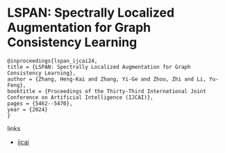 # LSPAN: Spectrally Localized Augmentation for Graph Consistency Learning

```
@inproceedings{lspan_ijcai24,
title = {LSPAN: Spectrally Localized Augmentation for Graph Consistency Learning},
author = {Zhang, Heng-Kai and Zhang, Yi-Ge and Zhou, Zhi and Li, Yu-Feng},
booktitle = {Proceedings of the Thirty-Third International Joint Conference on Artificial Intelligence (IJCAI)},
pages = {5462--5470},
year = {2024}
}
```

links
- [ijcai](https://www.ijcai.org/proceedings/2024/604)
